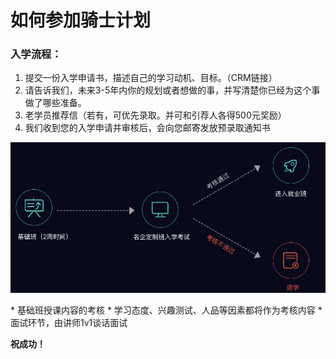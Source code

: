 # 如何参加骑士计划

### 入学流程：

1. 提交一份入学申请书，描述自己的学习动机、目标。（CRM链接）
2. 请告诉我们，未来3-5年内你的规划或者想做的事，并写清楚你已经为这个事做了哪些准备。
3. 老学员推荐信（若有，可优先录取。并可和引荐人各得500元奖励）
4. 我们收到您的入学申请并审核后，会向您邮寄发放预录取通知书

![](../static/01.png)

\* 基础班授课内容的考核
\* 学习态度、兴趣测试、人品等因素都将作为考核内容
\* 面试环节，由讲师1v1谈话面试


**祝成功！**
